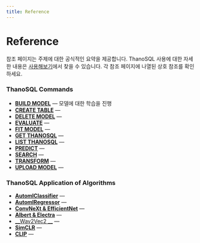 ```yaml
---
title: Reference
---
```


# __Reference__

참조 페이지는 주제에 대한 공식적인 요약을 제공합니다. ThanoSQL 사용에 대한 자세한 내용은 [사용해보기](/ko/tutorials/hello_thanosql.ipynb/)에서 찾을 수 있습니다. 각 참조 페이지에 나열된 상호 참조를 확인하세요.

### __ThanoSQL Commands__

- [__BUILD MODEL__](/ko/how-to_guides/ThanoSQL_ml/BUILD_MODEL_SYNTAX/) — 모델에 대한 학습을 진행
- [__CREATE TABLE__](/ko/how-to_guides/ThanoSQL_query/CREATE_TABLE_SYNTAX/) —  
- [__DELETE MODEL__](/ko/how-to_guides/ThanoSQL_ml/DELETE_MODEL_SYNTAX/) —  
- [__EVALUATE__](/ko/how-to_guides/ThanoSQL_ml/EVALUATE_MODEL_SYNTAX/) —  
- [__FIT MODEL__](/ko/how-to_guides/ThanoSQL_ml/FIT_MODEL_SYNTAX/) —  
- [__GET THANOSQL__](/ko/how-to_guides/ThanoSQL_query/GET_SYNTAX/) —  
- [__LIST THANOSQL__](/ko/how-to_guides/ThanoSQL_query/LIST_SYNTAX/) —  
- [__PREDICT__](/ko/how-to_guides/ThanoSQL_ml/PREDICT_MODEL_SYNTAX/) —  
- [__SEARCH__](/ko/how-to_guides/ThanoSQL_query/SEARCH_SYNTAX/) —  
- [__TRANSFORM__](/ko/how-to_guides/ThanoSQL_ml/TRANSFORM_MODEL_SYNTAX/) —  
- [__UPLOAD MODEL__](/ko/how-to_guides/ThanoSQL_qyery/UPLOAD_SYNTAX/) —  

### __ThanoSQL Application of Algorithms__

- [__AutomlClassifier__](/how-to_guides/OPTIONS/#1-automlclassifier/) —
- [__AutomlRegressor__](/how-to_guides/OPTIONS/#2-automlregressor/) —
- [__ConvNeXt & EfficientNet__](/how-to_guides/OPTIONS/#3-convnext-efficientnet/) —
- [__Albert & Electra__](/ko/how-to_guides/OPTIONS/#4-albert-electra/) —
- [__Wav2Vec2 __](/ko/how-to_guides/OPTIONS/#5-wav2vec2/) —
- [__SimCLR__](/ko/how-to_guides/OPTIONS/#6-simclr/) —
- [__CLIP__](/ko/how-to_guides/OPTIONS/#7-clip/) —


